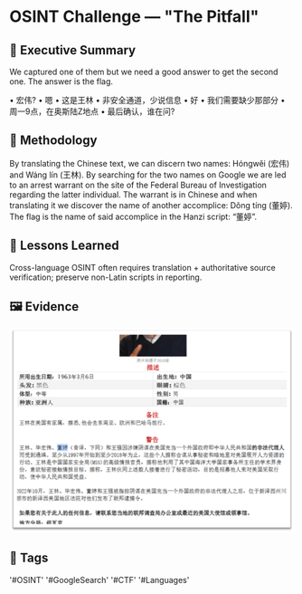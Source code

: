 # OSINT Challenge — "The Pitfall"

## 🧭 Executive Summary
We captured one of them but we need a good answer to get the second one. The answer is the flag.

•	宏伟?
•	嗯
•	这是王林
•	非安全通道，少说信息
•	好
•	我们需要缺少那部分
•	周一9点，在奥斯陆Z地点
•	最后确认，谁在问?


## 🧰 Methodology
By translating the Chinese text, we can discern two names: Hóngwěi (宏伟) and Wáng lín (王林). By searching for the two names on Google we are led to an arrest warrant on the site of the Federal Bureau of Investigation regarding the latter individual. The warrant is in Chinese and when translating it we discover the name of another accomplice:  Dǒng tíng (董婷). The flag is the name of said accomplice in the Hanzi script: “董婷”. 

## 🧩 Lessons Learned
Cross-language OSINT often requires translation + authoritative source verification; preserve non-Latin scripts in reporting.

## 🖼️  Evidence
![Warrant](../../images/osint/Pitfall.png)

## 🧠 Tags
'#OSINT' '#GoogleSearch' '#CTF' '#Languages'

